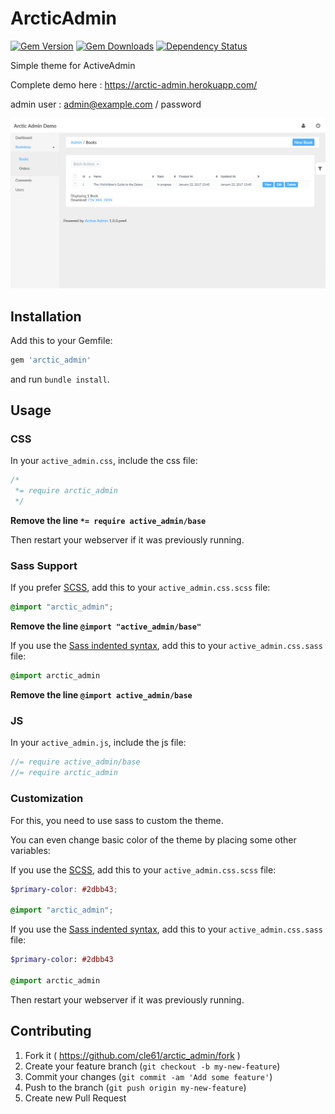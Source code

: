 # ArcticAdmin
[![Gem Version](https://img.shields.io/gem/v/arctic_admin.svg)](https://rubygems.org/gems/arctic_admin)
[![Gem Downloads](https://img.shields.io/gem/dt/arctic_admin.svg)](https://rubygems.org/gems/arctic_admin)
[![Dependency Status](https://gemnasium.com/badges/github.com/cle61/arctic_admin.svg)](https://gemnasium.com/github.com/cle61/arctic_admin)

Simple theme for ActiveAdmin

Complete demo here : https://arctic-admin.herokuapp.com/

admin user : admin@example.com / password

![Screenshot](doc/index.png)

## Installation

Add this to your Gemfile:

```ruby
gem 'arctic_admin'
```

and run `bundle install`.

## Usage

### CSS

In your `active_admin.css`, include the css file:

```css
/*
 *= require arctic_admin
 */
```

**Remove the line `*= require active_admin/base`**

Then restart your webserver if it was previously running.

### Sass Support

If you prefer [SCSS](http://sass-lang.com/documentation/file.SASS_REFERENCE.html), add this to your
`active_admin.css.scss` file:

```scss
@import "arctic_admin";
```
**Remove the line `@import "active_admin/base"`**

If you use the
[Sass indented syntax](http://sass-lang.com/docs/yardoc/file.INDENTED_SYNTAX.html),
add this to your `active_admin.css.sass` file:

```sass
@import arctic_admin
```
**Remove the line `@import active_admin/base`**

### JS

In your `active_admin.js`, include the js file:

```js
//= require active_admin/base
//= require arctic_admin
```

### Customization

For this, you need to use sass to custom the theme.

You can even change basic color of the theme by placing some other variables:

If you use the [SCSS](http://sass-lang.com/documentation/file.SASS_REFERENCE.html), add this to your
`active_admin.css.scss` file:

```scss
$primary-color: #2dbb43;

@import "arctic_admin";
```

If you use the
[Sass indented syntax](http://sass-lang.com/docs/yardoc/file.INDENTED_SYNTAX.html),
add this to your `active_admin.css.sass` file:

```sass
$primary-color: #2dbb43

@import arctic_admin
```

Then restart your webserver if it was previously running.

## Contributing

1. Fork it ( https://github.com/cle61/arctic_admin/fork )
2. Create your feature branch (`git checkout -b my-new-feature`)
3. Commit your changes (`git commit -am 'Add some feature'`)
4. Push to the branch (`git push origin my-new-feature`)
5. Create new Pull Request
